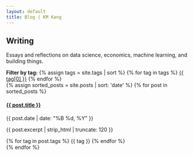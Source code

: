 ```yaml
---
layout: default
title: Blog | KM Kang
---
```


<section class="blog-list">
  <h2>Writing</h2>
  <p>Essays and reflections on data science, economics, machine learning, and building things.</p>

  <div class="tag-filter">
    <strong>Filter by tag:</strong>
    {% assign tags = site.tags | sort %}
    {% for tag in tags %}
      <a href="#{{ tag[0] }}" class="tag-link">{{ tag[0] }}</a>
    {% endfor %}
  </div>

  <div class="writing-grid">
    {% assign sorted_posts = site.posts | sort: 'date' %}
    {% for post in sorted_posts %}
      <div class="writing-card" id="{{ post.tags[0] }}">
        <h4><a href="{{ post.url }}">{{ post.title }}</a></h4>
        <span class="post-date">{{ post.date | date: "%B %d, %Y" }}</span>
        <p>{{ post.excerpt | strip_html | truncate: 120 }}</p>
        <div class="tags">
          {% for tag in post.tags %}
          <span>{{ tag }}</span>
          {% endfor %}
        </div>
      </div>
    {% endfor %}
  </div>
</section>

<link rel="stylesheet" href="/assets/css/style.css">
